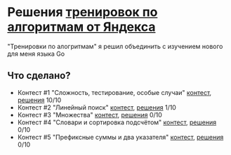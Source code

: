 # Решения [тренировок по алгоритмам от Яндекса](https://yandex.ru/yaintern/algorithm-training)

"Тренировки по алогритмам" я решил объединить с изучением нового для меня языка Go

## Что сделано?

- Контест #1 "Сложность, тестирование, особые случаи" [контест](https://contest.yandex.ru/contest/27393/problems/), [решения](1/)
10/10
- Контест #2 "Линейный поиск" [контест](https://contest.yandex.ru/contest/27472/problems/), [решения](2/)
1/10
- Контест #3 "Множества" [контест](https://contest.yandex.ru/contest/27663/problems/), [решения](3/)
0/10
- Контест #4 "Словари и сортировка подсчётом" [контест](https://contest.yandex.ru/contest/27665/problems/), [решения](4/)
0/10
- Контест #5 "Префиксные суммы и два указателя" [контест](https://contest.yandex.ru/contest/27794/problems/), [решения](5/)
0/10
